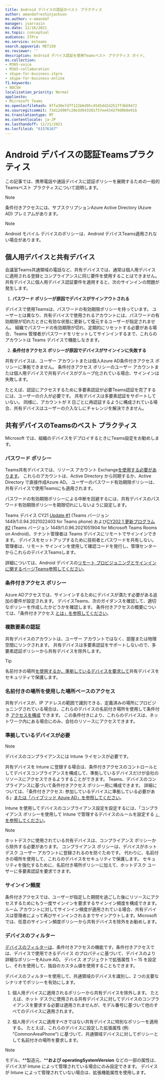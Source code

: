 ```yaml
---
title: Android デバイスの認証のベスト プラクティス
author: amandafrechinjackson
ms.author: v-amandaf
manager: jsarrasin
ms.date: 12/16/2021
ms.topic: conceptual
audience: ITPro
ms.service: msteams
search.appverid: MET150
ms.reviewer: ''
description: Android デバイス認証を使用Teamsベスト プラクティス ガイド。
ms.collection:
- M365-voice
- M365-collaboration
- skype-for-business-itpro
- skype-for-business-online
f1.keywords:
- NOCSH
localization_priority: Normal
appliesto:
- Microsoft Teams
ms.openlocfilehash: 8ffa30efd7f122b6d95c4545dd2d2517f3669472
ms.sourcegitcommit: 73d12d90fc20e3d943301f57ee434379d0b0e91b
ms.translationtype: MT
ms.contentlocale: ja-JP
ms.lasthandoff: 12/21/2021
ms.locfileid: "61576167"
---
```

# <a name="authentication-best-practices-for-teams-android-devices"></a>Android デバイスの認証Teamsプラクティス

この記事では、携帯電話や通話デバイスに認証ポリシーを展開するための一般的Teamsベスト プラクティスについて説明します。

>[!NOTE]
>条件付きアクセスには、サブスクリプションAzure Active Directory (Azure AD) プレミアムがあります。

>[!NOTE]
>Android モバイル デバイスのポリシーは、Android デバイスTeams適用されない場合があります。


## <a name="personal-and-shared-devices"></a>個人用デバイスと共有デバイス

会議室Teams共通領域の電話など、共有デバイスでは、通常は個人用デバイスに適用される登録とコンプライアンスに同じ要件を使用することはできません。 共有デバイスに個人用デバイス認証要件を適用すると、次のサインインの問題が発生します。

1.  **パスワード ポリシーが原因でデバイスがサインアウトされる**

デバイスで使用Teamsは、パスワードの有効期限ポリシーを持っています。 ユーザーとは異なり、共有デバイスで使用されるアカウントには、パスワードの有効期限が切れたときに有効な状態に更新して復元するユーザーが指定されません。 組織でパスワードの有効期限が切れ、定期的にリセットする必要がある場合、Teams 管理者がパスワードをリセットしてサインインするまで、これらのアカウントは Teams デバイスで機能しなきます。

2.  **条件付きアクセス ポリシーが原因でデバイスがサインインに失敗する**

共有デバイスは、ユーザー アカウントまたは個人Azure AD条件付きアクセス ポリシーに準拠できません。 条件付きアクセス ポリシーのユーザー アカウントまたは個人用デバイスで共有デバイスがグループ化されている場合、サインインは失敗します。

たとえば、認証にアクセスするために多要素認証が必要Teams認証を完了するには、ユーザーの介入が必要です。 共有デバイスは多要素認証をサポートしていない。 同様に、アカウントが X 日ごとに再認証するように構成されている場合、共有デバイスはユーザーの介入なしにチャレンジを解決できません。

## <a name="best-practices-for-teams-shared-device-deployments"></a>共有デバイスのTeamsのベスト プラクティス

Microsoft では、組織のデバイスをデプロイするときにTeams設定をお勧めします。

### <a name="password-policy"></a>**パスワード ポリシー**

Teams共有デバイスでは、リソース アカウント Exchange[を使用する必要があります](/exchange/recipients-in-exchange-online/manage-resource-mailboxes)。 これらのアカウントは、Active Directory から同期するか、Active Directory で直接作成Azure AD。 ユーザーのパスワード有効期限ポリシーは、共有デバイスで使用Teamsにも適用されます。

パスワードの有効期限ポリシーによる中断を回避するには、共有デバイスのパスワード有効期限ポリシーを期限切れにしないように設定します。

Teams デバイス CY21 [Update #1](https://support.microsoft.com/office/what-s-new-in-microsoft-teams-devices-eabf4d81-acdd-4b23-afa1-9ee47bb7c5e2#ID0EBD=Desk_phones) (Teams バージョン 1449/1.0.94.2021022403 for Teams phone) および[CY202 1 更新プログラム #2](https://support.microsoft.com/office/what-s-new-in-microsoft-teams-devices-eabf4d81-acdd-4b23-afa1-9ee47bb7c5e2#ID0EBD=Teams_Rooms_on_Android) (Teams バージョン 1449/1.0.96.2021051904 for Microsoft Teams Rooms on Android)、テナント管理者は Teams デバイスにリモートでサインインできます。 デバイスをセットアップするために技術者とパスワードを共有しない。 管理者は、リモート サインインを使用して確認コードを発行し、管理センターからこれらのデバイスTeamsします。

詳細については、Android デバイスの[リモート プロビジョニングとサインインに関するページTeams参照してください](/MicrosoftTeams/devices/remote-provision-remote-login)。 

### <a name="conditional-access-policies"></a>**条件付きアクセス ポリシー**

Azure ADアクセスでは、サインインするためにデバイスが満たす必要がある追加の要件が設定されます。 デバイスTeams、次のガイダンスを確認して、適切なポリシーを作成したかどうかを確認します。 条件付きアクセスの概要については、「条件付きアクセス [とは」を参照してください](/azure/active-directory/conditional-access/overview)。

### <a name="multi-factor-authentication"></a>複数要素の認証

共有デバイスのアカウントは、ユーザー アカウントではなく、部屋または物理空間にリンクされます。 共有デバイスは多要素認証をサポートしないので、多要素認証ポリシーから共有デバイスを除外します。

>[!TIP]
>名前付きの場所[を使用するか、](/azure/active-directory/conditional-access/location-condition)[準拠しているデバイスを要求して](/azure/active-directory/conditional-access/howto-conditional-access-policy-compliant-device)共有デバイスをセキュリティで保護します。

### <a name="location-based-access-with-named-locations"></a>名前付きの場所を使用した場所ベースのアクセス

共有デバイスが、IP アドレスの範囲で識別できる、定義済みの場所にプロビジョニングされている場合は、これらのデバイスの名前付き場所を使用して条件付き [アクセスを構成](/azure/active-directory/conditional-access/location-condition) できます。 この条件付きにより、これらのデバイスは、ネットワーク内にある場合にのみ、会社のリソースにアクセスできます。

### <a name="require-compliant-device"></a>準拠しているデバイスが必要

>[!NOTE]
>デバイスのコンプライアンスには Intune ライセンスが必要です。

共有デバイスを Intune に登録する場合は、条件付きアクセスのコントロールとしてデバイスコンプライアンスを構成して、準拠しているデバイスだけが会社のリソースにアクセスできるようすることができます。 Teams、デバイスのコンプライアンスに基づいて条件付きアクセス ポリシー用に構成できます。 詳細については、「条件付きアクセス: 参加しているデバイスに準拠している必要がある」[または「ハイブリッド Azure AD」を参照してください](/azure/active-directory/conditional-access/howto-conditional-access-policy-compliant-device)。

Intune を使用してデバイスのコンプライアンス設定を設定するには、「コンプライアンス ポリシーを使用して Intune で管理するデバイスのルールを設定する [」を参照してください](/intune/protect/device-compliance-get-started)。

>[!NOTE]
> ホットデスクに使用されている共有デバイスは、コンプライアンス ポリシーから除外する必要があります。 コンプライアンス ポリシーは、デバイスがホットデスク ユーザー アカウントに登録されるのを防ぐためです。 代わりに、名前付きの場所を使用して、これらのデバイスをセキュリティで保護します。
> セキュリティを強化するために、名前付き[](/azure/active-directory/authentication/tutorial-enable-azure-mfa)場所ポリシーに加えて、ホットデスク ユーザーに多要素認証を要求できます。

### <a name="sign-in-frequency"></a>サインイン頻度

条件付きアクセスでは、ユーザー[](/azure/active-directory/conditional-access/howto-conditional-access-session-lifetime#user-sign-in-frequency)が指定した期間を過ごした後にリソースにアクセスするためにもう一度サインインを要求するサインイン頻度を構成できます。 ルーム アカウントに対してサインイン頻度が適用されている場合、共有デバイスは管理者によって再びサインインされるまでサインアウトします。Microsoft では、任意のサインイン頻度ポリシーから共有デバイスを除外をお勧めします。

### <a name="filters-for-devices"></a>デバイスのフィルター

[デバイスのフィルターは](/azure/active-directory/conditional-access/concept-condition-filters-for-devices)、条件付きアクセスの機能です。条件付きアクセスでは、デバイスで使用できるデバイス のプロパティに基づいて、デバイスのより詳細なポリシーをAzure AD。 デバイス オブジェクトで拡張属性 1 ~ 15 を設定し、それを使用して、独自のカスタム値を使用することもできます。

デバイスのフィルターを使用して、共通領域のデバイスを識別し、2 つの主要なシナリオでポリシーを有効にします。

1.  個人用デバイスに適用されるポリシーから共有デバイスを除外します。 たとえば、ホット デスクに使用される共有デバイスに対してデバイスのコンプライアンスを要求する必要は適用されませんが、モデル番号に基づいて他のすべてのデバイスに適用されます。

2.  個人用デバイスに適用すべきではない共有デバイスに特別なポリシーを適用する。 たとえば、これらのデバイスに設定した拡張属性 (例: "CommonAreaPhone") に基づいて、共通領域デバイスに対してポリシーとして名前付きの場所を要求します。

>[!NOTE] 
> モデル、**製造元、****および** **operatingSystemVersion** などの一部の属性は、デバイスが Intune によって管理されている場合にのみ設定できます。 デバイスが Intune によって管理されていない場合は、拡張機能属性を使用します。